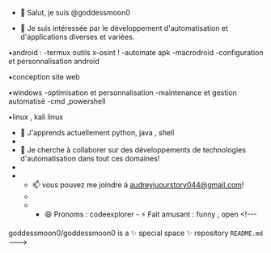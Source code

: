 - 👋 Salut, je suis @goddessmoon0

- 👀 Je suis intéressée par le
développement d'automatisation et d'applications diverses et variées. 

▪︎android :
-termux outils x-osint !
-automate apk 
-macrodroid
-configuration et personnalisation android

▪︎conception site web

▪︎windows 
-optimisation et personnalisation
-maintenance et gestion automatisè
-cmd ,powershell

▪︎linux , kali linux

- 🌱 J'apprends actuellement python, java , shell 
-
- 💞️ Je cherche à collaborer sur des développements de technologies d'automatisation dans tout ces domaines!
-
- - 📫 vous pouvez me joindre á audreyjuourstory044@gmail.com!
  -
  - - 😄 Pronoms : codeexplorer - ⚡ Fait amusant : funny , open <!---


goddessmoon0/goddessmoon0 is a ✨ special space ✨ repository `README.md`
--->
 
